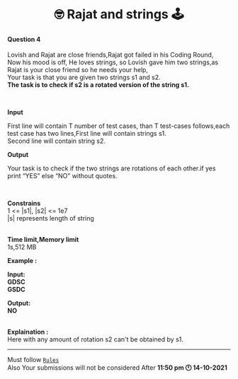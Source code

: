 <h1 align="Center">🤓 Rajat and strings 🕹️</h1>
<h4>Question 4</h4>

Lovish and Rajat are close friends,Rajat got failed in his Coding Round,<br> Now his mood is off, He loves strings,  so Lovish gave him two strings,as Rajat is your close friend so he needs your help,<br> Your task is that you are given two strings s1 and s2.<br> <strong>The task is to check if s2 is a rotated version of the string s1.</strong>

<br>

<strong>Input</strong>

First line will contain T number of test cases, than T test-cases follows,each test case has two lines,First line will contain strings s1.<br>Second line will contain string s2.


<strong>Output</strong>

Your task is to check if the two strings are rotations of each other.if yes print “YES” else “NO” without quotes.

<br>

<strong>Constrains</strong><br>
1 <= |s1|, |s2| <= 1e7<br>
|s| represents length of string
<br>
<br>

<strong>Time limit,Memory limit</strong><br>
1s,512 MB
<br>


<strong>Example :

Input:<br>
GDSC<br>
GSDC<br>

Output:<br>
NO<br>

</strong>

<br>
<strong>Explaination :</strong><br>
Here with any amount of rotation s2 can't be obtained by s1.

<br>

<hr>

Must follow [`Rules`](https://github.com/dscuietkuk/Commit-Ur-Code/#-rules-you-should-follow-%EF%B8%8F-)
<br>
Also Your submissions will not be considered After <strong>11:50 pm 🕛 14-10-2021 </strong>
